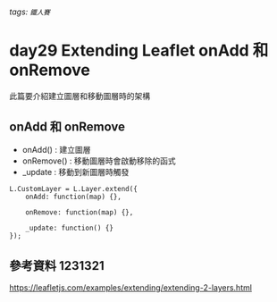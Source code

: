 ###### tags: `鐵人賽`

# day29 Extending Leaflet onAdd 和 onRemove

此篇要介紹建立圖層和移動圖層時的架構

## onAdd 和 onRemove

- onAdd() : 建立圖層
- onRemove() : 移動圖層時會啟動移除的函式
- \_update : 移動到新圖層時觸發

```javascript!
L.CustomLayer = L.Layer.extend({
    onAdd: function(map) {},

    onRemove: function(map) {},

    _update: function() {}
});

```

## 參考資料 1231321

https://leafletjs.com/examples/extending/extending-2-layers.html
